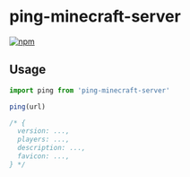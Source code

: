 # ping-minecraft-server

[![npm](https://img.shields.io/npm/v/ping-minecraft-server?style=flat-square)](https://www.npmjs.com/package/ping-minecraft-server)

## Usage

```ts
import ping from 'ping-minecraft-server'

ping(url)

/* {
  version: ...,
  players: ...,
  description: ...,
  favicon: ...,
} */
```
